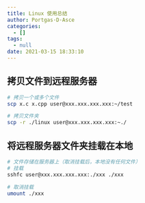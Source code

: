 ```yaml
---
title: Linux 使用总结
author: Portgas·D·Asce
categories:
  - []
tags:
  - null
date: 2021-03-15 18:33:10
---
```


## 拷贝文件到远程服务器
```bash
# 拷贝一个或多个文件
scp x.c x.cpp user@xxx.xxx.xxx.xxx:~/test

# 拷贝文件夹
scp -r ./linux user@xxx.xxx.xxx.xxx:~./
```

## 将远程服务器文件夹挂载在本地
```bash
# 文件存储在服务器上（取消挂载后，本地没有任何文件）
# 挂载
sshfc user@xxx.xxx.xxx.xxx:./xxx ./xxx

# 取消挂载
umount ./xxx
```
